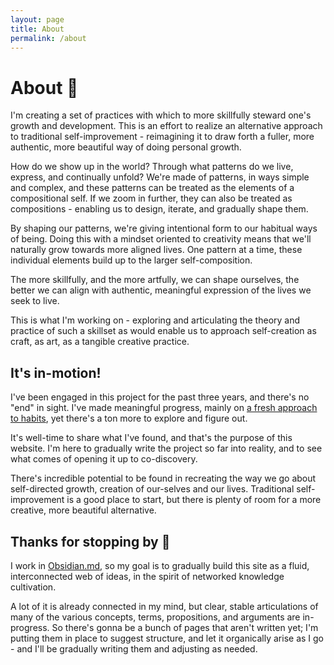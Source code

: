 ```yaml
---
layout: page
title: About
permalink: /about
---
```


# About 🧭

I'm creating a set of practices with which to more skillfully steward one's growth and development. This is an effort to realize an alternative approach to traditional self-improvement - reimagining it to draw forth a fuller, more authentic, more beautiful way of doing personal growth.

How do we show up in the world? Through what patterns do we live, express, and continually unfold? We're made of patterns, in ways simple and complex, and these patterns can be treated as the elements of a compositional self. If we zoom in further, they can also be treated as compositions - enabling us to design, iterate, and gradually shape them. 

By shaping our patterns, we're giving intentional form to our habitual ways of being. Doing this with a mindset oriented to creativity means that we'll naturally grow towards more aligned lives. One pattern at a time, these individual elements build up to the larger self-composition.

The more skillfully, and the more artfully, we can shape ourselves, the better we can align with authentic, meaningful expression of the lives we seek to live.

This is what I'm working on - exploring and articulating the theory and practice of such a skillset as would enable us to approach self-creation as craft, as art, as a tangible creative practice. 

## It's in-motion!

I've been engaged in this project for the past three years, and there's no "end" in sight. I've made meaningful progress, mainly on [a fresh approach to habits](../anintrooverviewofpatternshaping), yet there's a ton more to explore and figure out.

It's well-time to share what I've found, and that's the purpose of this website. I'm here to gradually write the project so far into reality, and to see what comes of opening it up to co-discovery.

There's incredible potential to be found in recreating the way we go about self-directed growth, creation of our-selves and our lives. Traditional self-improvement is a good place to start, but there is plenty of room for a more creative, more beautiful alternative. 

## Thanks for stopping by 🙂
I work in [Obsidian.md](https://obsidian.md/), so my goal is to gradually build this site as a fluid, interconnected web of ideas, in the spirit of networked knowledge cultivation.

A lot of it is already connected in my mind, but clear, stable articulations of many of the various concepts, terms, propositions, and arguments are in-progress. So there's gonna be a bunch of pages that aren't written yet; I'm putting them in place to suggest structure, and let it organically arise as I go - and I'll be gradually writing them and adjusting as needed.
